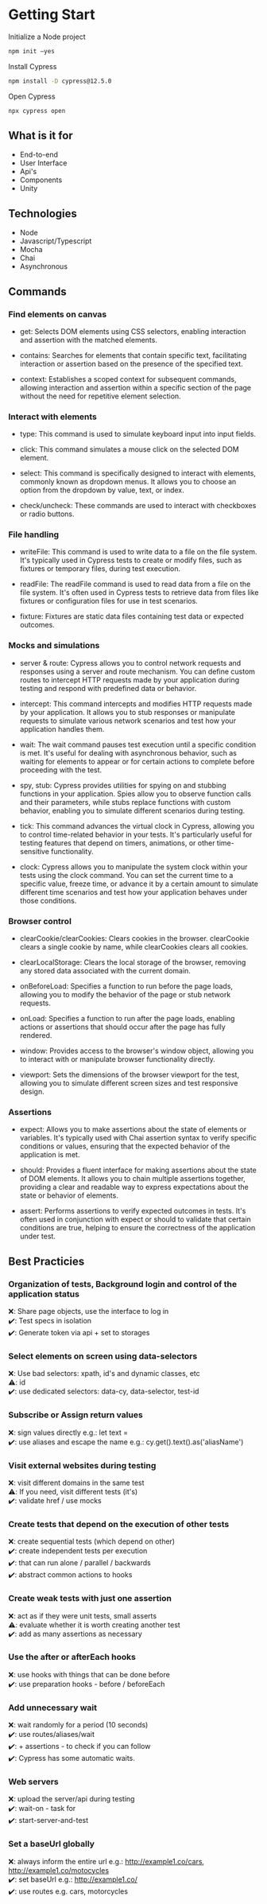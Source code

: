 
# Getting Start

Initialize a Node project

```bash
npm init –yes
```

Install Cypress

```bash
npm install -D cypress@12.5.0
```

Open Cypress

```bash
npx cypress open
```




## What is it for

- End-to-end
- User Interface
- Api's
- Components
- Unity

## Technologies

- Node
- Javascript/Typescript
- Mocha
- Chai
- Asynchronous


## Commands

### Find elements on canvas

- get: Selects DOM elements using CSS selectors, enabling interaction and assertion with the matched elements.

- contains: Searches for elements that contain specific text, facilitating interaction or assertion based on the presence of the specified text.

- context: Establishes a scoped context for subsequent commands, allowing interaction and assertion within a specific section of the page without the need for repetitive element selection.



### Interact with elements


- type: This command is used to simulate keyboard input into input fields. 

- click: This command simulates a mouse click on the selected DOM element. 

- select: This command is specifically designed to interact with  elements, commonly known as dropdown menus. It allows you to choose an option from the dropdown by value, text, or index.

- check/uncheck: These commands are used to interact with checkboxes or radio buttons. 


### File handling

- writeFile: This command is used to write data to a file on the file system. It's typically used in Cypress tests to create or modify files, such as fixtures or temporary files, during test execution.

- readFile: The readFile command is used to read data from a file on the file system. It's often used in Cypress tests to retrieve data from files like fixtures or configuration files for use in test scenarios.

- fixture: Fixtures are static data files containing test data or expected outcomes. 

### Mocks and simulations

- server & route: Cypress allows you to control network requests and responses using a server and route mechanism. You can define custom routes to intercept HTTP requests made by your application during testing and respond with predefined data or behavior.

- intercept: This command intercepts and modifies HTTP requests made by your application. It allows you to stub responses or manipulate requests to simulate various network scenarios and test how your application handles them.

- wait: The wait command pauses test execution until a specific condition is met. It's useful for dealing with asynchronous behavior, such as waiting for elements to appear or for certain actions to complete before proceeding with the test.

- spy, stub: Cypress provides utilities for spying on and stubbing functions in your application. Spies allow you to observe function calls and their parameters, while stubs replace functions with custom behavior, enabling you to simulate different scenarios during testing.

- tick: This command advances the virtual clock in Cypress, allowing you to control time-related behavior in your tests. It's particularly useful for testing features that depend on timers, animations, or other time-sensitive functionality.

- clock: Cypress allows you to manipulate the system clock within your tests using the clock command. You can set the current time to a specific value, freeze time, or advance it by a certain amount to simulate different time scenarios and test how your application behaves under those conditions.
  

### Browser control

- clearCookie/clearCookies: Clears cookies in the browser. clearCookie clears a single cookie by name, while clearCookies clears all cookies.

- clearLocalStorage: Clears the local storage of the browser, removing any stored data associated with the current domain.

- onBeforeLoad: Specifies a function to run before the page loads, allowing you to modify the behavior of the page or stub network requests.

- onLoad: Specifies a function to run after the page loads, enabling actions or assertions that should occur after the page has fully rendered.

- window: Provides access to the browser's window object, allowing you to interact with or manipulate browser functionality directly.

- viewport: Sets the dimensions of the browser viewport for the test, allowing you to simulate different screen sizes and test responsive design.
  

### Assertions

- expect: Allows you to make assertions about the state of elements or variables. It's typically used with Chai assertion syntax to verify specific conditions or values, ensuring that the expected behavior of the application is met.

- should: Provides a fluent interface for making assertions about the state of DOM elements. It allows you to chain multiple assertions together, providing a clear and readable way to express expectations about the state or behavior of elements.

- assert: Performs assertions to verify expected outcomes in tests. It's often used in conjunction with expect or should to validate that certain conditions are true, helping to ensure the correctness of the application under test.



## Best Practicies

### Organization of tests, Background login and control of the application status

❌: Share page objects, use the interface to log in
<br>
✔️: Test specs in isolation
<br>
✔️: Generate token via api + set to storages
<br>


### Select elements on screen using data-selectors

❌: Use bad selectors: xpath, id's and dynamic classes, etc
<br>
⚠️: id
<br>
✔️: use dedicated selectors: data-cy, data-selector, test-id
<br>


### Subscribe or Assign return values

❌: sign values ​​directly e.g.: let text =
<br>
✔️: use aliases and escape the name e.g.: cy.get().text().as('aliasName')
<br>

### Visit external websites during testing

❌: visit different domains in the same test
<br>
⚠️: If you need, visit different tests (it's)
<br>
✔️: validate href / use mocks
<br>

### Create tests that depend on the execution of other tests

❌: create sequential tests (which depend on other)
<br>
✔️: create independent tests per execution
<br>
✔️: that can run alone / parallel / backwards
<br>
✔️: abstract common actions to hooks
<br>


### Create weak tests with just one assertion

❌: act as if they were unit tests, small asserts 
<br>
⚠️: evaluate whether it is worth creating another test
<br>
✔️: add as many assertions as necessary
<br>

### Use the after or afterEach hooks

❌: use hooks with things that can be done before
<br>
✔️: use preparation hooks - before / beforeEach
<br>

### Add unnecessary wait

❌: wait randomly for a period (10 seconds)
<br>
✔️: use routes/aliases/wait
<br>
✔️: + assertions - to check if you can follow
<br>
✔️: Cypress has some automatic waits.
<br>

### Web servers

❌: upload the server/api during testing
<br>
✔️: wait-on - task for
<br>
✔️: start-server-and-test
<br>

### Set a baseUrl globally

❌: always inform the entire url e.g.: http://example1.co/cars, http://example1.co/motocycles
<br>
✔️: set baseUrl e.g.: http://example1.co/
<br>
✔️: 
use routes e.g. cars, motorcycles
<br>





